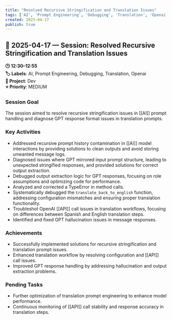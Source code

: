 ```yaml
---
title: "Resolved Recursive Stringification and Translation Issues"
tags: ['AI', 'Prompt Engineering', 'Debugging', 'Translation', 'Openai']
created: 2025-04-17
publish: true
---
```


## 📅 2025-04-17 — Session: Resolved Recursive Stringification and Translation Issues

**🕒 12:30–12:55**  
**🏷️ Labels**: AI, Prompt Engineering, Debugging, Translation, Openai  
**📂 Project**: Dev  
**⭐ Priority**: MEDIUM  


### Session Goal
The session aimed to resolve recursive stringification issues in [[AI]] prompt handling and diagnose GPT response format issues in translation prompts.

### Key Activities
- Addressed recursive prompt history contamination in [[AI]] model interactions by providing solutions to clean outputs and avoid storing unwanted message logs.
- Diagnosed issues where GPT mirrored input prompt structure, leading to unexpected stringified responses, and provided solutions for correct output extraction.
- Debugged output extraction logic for GPT responses, focusing on role assumptions and optimizing code for performance.
- Analyzed and corrected a TypeError in method calls.
- Systematically debugged the `translate_back_to_english` function, addressing configuration mismatches and ensuring proper translation functionality.
- Troubleshot OpenAI [[API]] call issues in translation workflows, focusing on differences between Spanish and English translation steps.
- Identified and fixed GPT hallucination issues in message responses.

### Achievements
- Successfully implemented solutions for recursive stringification and translation prompt issues.
- Enhanced translation workflow by resolving configuration and [[API]] call issues.
- Improved GPT response handling by addressing hallucination and output extraction problems.

### Pending Tasks
- Further optimization of translation prompt engineering to enhance model performance.
- Continuous monitoring of [[API]] call stability and response accuracy in translation steps.
